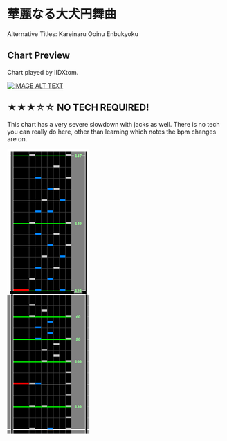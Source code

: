 # 華麗なる大犬円舞曲

Alternative Titles: Kareinaru Ooinu Enbukyoku

## Chart Preview

Chart played by IIDXtom.

[![IMAGE ALT TEXT](http://img.youtube.com/vi/85g77xTL8Bw/0.jpg)](https://youtu.be/85g77xTL8Bw?t=104 "beatmania IIDX 27 HEROIC VERSE 華麗なる大犬円舞曲 SPA 正規")

## ★★★☆☆ NO TECH REQUIRED!

This chart has a very severe slowdown with jacks as well. There is no tech you can really do here, other than learning which notes the bpm changes are on.

![Wiktoria lol](wiktoria.png "big dog 2")
